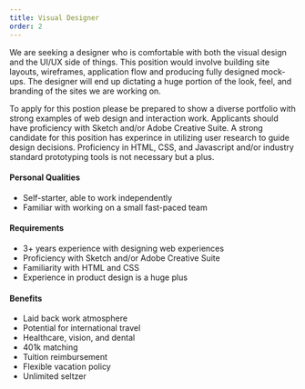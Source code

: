 ```yaml
---
title: Visual Designer
order: 2
---
```


We are seeking a designer who is comfortable with both the visual design and the UI/UX side of things. This position would involve building site layouts, wireframes, application flow and producing fully designed mock-ups. The designer will end up dictating a huge portion of the look, feel, and branding of the sites we are working on.

To apply for this postion please be prepared to show a diverse portfolio with strong examples of web design and interaction work. Applicants should have proficiency with Sketch and/or Adobe Creative Suite. A strong candidate for this position has experince in utilizing user research to guide design decisions. Proficiency in HTML, CSS, and Javascript and/or industry standard prototyping tools is not necessary but a plus.

#### Personal Qualities
* Self-starter, able to work independently
* Familiar with working on a small fast-paced team

#### Requirements
* 3+ years experience with designing web experiences
* Proficiency with Sketch and/or Adobe Creative Suite
* Familiarity with HTML and CSS
* Experience in product design is a huge plus

#### Benefits
* Laid back work atmosphere
* Potential for international travel
* Healthcare, vision, and dental
* 401k matching
* Tuition reimbursement
* Flexible vacation policy
* Unlimited seltzer
